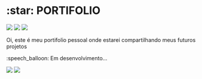 <h1>:star: PORTIFOLIO</h1>

<div style="display: inline_block">

<img src="https://img.shields.io/badge/html5-%23E34F26.svg?style=for-the-badge&logo=html5&logoColor=white" />
<img src="https://img.shields.io/badge/css3-%231572B6.svg?style=for-the-badge&logo=css3&logoColor=white" />
<img src="https://img.shields.io/badge/javascript-%23323330.svg?style=for-the-badge&logo=javascript&logoColor=%23F7DF1E" />

</div>
<p></p>
<p></p>
<p>Oi, este é meu portifolio pessoal onde estarei compartilhando meus futuros projetos</p>
<p> :speech_balloon: Em desenvolvimento...</p>
<div style="display: inline_block">

<a src="https://brendacusso.github.io/brendacusso-dev/"><img src="https://img.shields.io/badge/-Portifolio-antiquewhite?style=for-the-badge" target="_blank"></a>
<a src="https://www.linkedin.com/in/brenda-cusso"><img src="https://img.shields.io/badge/-Linkedin-lightblue?style=for-the-badge"></a>

</div>
